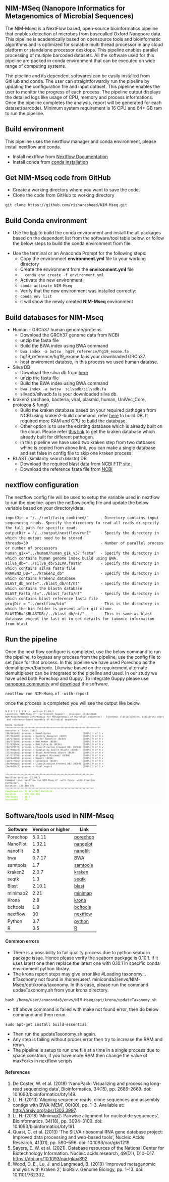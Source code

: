 ## NIM-MSeq (Nanopore Informatics for Metagenomics of Microbial Sequences)
The NIM-Mseq is a NextFlow based, open-source bioinformatics pipeline that enables detection of microbes from basecalled Oxford Nanopore data. This pipeline is academically based on opensource tools and bioinformatic algorithms and is optimized for scalable multi thread processor in any cloud platform or standalone processor desktops. This pipeline enables parallel processing of multiple barcoded datasets. All the software used for this pipeline are packed in conda environment that can be executed on wide range of computing systems. 

The pipeline and its dependent softwares can be easily installed from GitHub and conda. The user can straightforwardly run the pipeline by updating the configuration file and input dataset. This pipeline enables the user to monitor the progress of each process. The pipeline output displays the detailed logs like usage of CPU, memory and process informations.  Once the pipeline completes the analysis, report will be generated for each dataset(barcode). Minimum system requirement is 16 CPU and 64+ GB ram to run the pipeline. 
 
## Build environment 

This pipeline uses the nextflow manager and conda environment, please install nextflow and conda.
* Install nextflow from [Nextflow Documentation](https://www.nextflow.io/docs/latest/getstarted.html)
* Install conda from [conda installation](https://docs.conda.io/projects/conda/en/latest/user-guide/install/index.html)
## Get NIM-Mseq code from GitHub
* Create a working directory where you want to save the code.
* Clone the code from GitHub to working directory
 ```
git clone https://github.com/risharasheed/NIM-Mseq.git
```

## Build Conda environment 
* Use the [link](https://conda.io/projects/conda/en/latest/user-guide/tasks/manage-environments.html#creating-an-environment-from-an-environment-yml-file) to build the conda environment and install the all packages based on the dependent list from the software/tool table below, or follow the below steps to build the conda environment from file.  
- Use the terminal or an Anaconda Prompt for the following steps:
     - Copy the environmnet **environment.yml**  file to your working directory
     - Create the environment from the **environment.yml** file
     -  ```   conda env create -f environment.yml   ```
     -  Activate the new environment: 
     -  ``` conda activate NIM-Mseq ```
     -  Verify that the new environment was installed correctly:  
     -  ``` conda env list  ``` 
     -   it will show the newly created **NIM-Mseq** environment 
## Build databases for NIM-Mseq
* Human - GRCh37 human genome/proteins 
     * Download the GRCh37 genome data from NCBI
     * unzip the fasta file
     * Build the BWA index using BWA command 
     * ``` bwa index -a bwtsw  hg19_reference/hg19_exome.fa  ```   
     * hg19_reference/hg19_exome.fa  is your downloaded GRCh37.
     * host enviroment databse, in this process we used human databse.
* Silva DB
     * Download the silva db from [here](https://www.arb-silva.de/download/arb-files/)
     * unzip the fasta file
     * Build the BWA index using BWA command
     *  ``` bwa index -a bwtsw  silvadb/silvadb.fa   ``` 
     * silvadb/silvadb.fa  is your downloaded silva db.      
* kraken2 (archaea, bacteria, viral, plasmid, human, UniVec_Core, protozoa & fungi)
     * Build the kraken database based on your required pathogen from NCBI using kraken2-build command, refer [here](https://github.com/DerrickWood/kraken2/blob/master/docs/MANUAL.markdown) to build DB. It required more RAM and CPU to build the database.
     * Other option is to use the existing database which is already built on the cloud. Please refer [this link](https://benlangmead.github.io/aws-indexes/k2) to get the kraken database which already built for different pathogen.
     * in this pipeline we have used two kraken step from two datbases whihc is copied from above link, you can make a single database and set false in config file to skip  one kraken process.
* BLAST (similarity search blastn) DB
     * Download the required blast data from [NCBI FTP site.](https://ftp.ncbi.nlm.nih.gov/blast/db/)
     * Download the reference fsata file from [NCBI](https://ftp.ncbi.nlm.nih.gov/blast/db/FASTA/)
## nextflow configuration
The nextflow config file will be used to setup the variable used in nextflow to run the pipeline.
open the netflow.config file and update the below variable based on your directory/data.
```
inputDir = "/../run1/fastq_combined/"     - Directory contains input sequencing reads. Specify the directory to read all reads or specify the full path for specific reads   
outputDir = "/../output/nextflow/run1"    - Specify the directory in which the output need to be stored
threads=30                                - Number of parallel process or number of processors
human_g1k="../human/human_g1k_v37.fasta”  - Specify the directory in which contains human genome index build using BWA.
silva_db="../silva_db/SILVA.fasta"        - Specify the directory in which contains silva fasta file 
KRAKEN2_DB="../kraken2_db"                - Specify the directory in which contains kraken2 database
BLAST_db_nrnt="../blast_db/nt/nt"         - Specify the directory in which contains the blastn database
BLAST_Fasta_nt="../blast_fasta/nt"        - Specify the directory in which contains blast reference fasta file
projDir = "../nextflow/bin"               - This is the directory in which the bin folder is present after git clone.
BLASTDB="$BLASTDB:/../blast_db/nt/"       - This is same as blast database except the last nt to get details for taxomic information from blast
```
## Run the pipeline
Once the next flow configure is completed, use the below command to run the pipeline. to bypass any process from the pipeline, use the config file to set *false* for that process. In this pipeline we have used Porechop as the demultiplexer/barcode.  Likewise based on the requirement alternate demultiplexer can be integrated to the pipeline and used. In our study we have used both Porechop and Guppy.   To integrate Guppy please use [nanopore community]( https://nanoporetech.com/) and [download](  https://community.nanoporetech.com/downloads) the software.  
```
nextflow run NIM-Mseq.nf -with-report
```
once the process is completed you will see the output like below.

![Image of run output](https://github.com/risharasheed/NIM-Mseq/blob/main/images/NIM-Mseq-final-stscreen.png)


## Software/tools used in NIM-Mseq
|Software	|Version or higher	|Link
|---------|  ------|----
|Porechop	|5.0.11	|[porechop](https://github.com/rrwick/Porechop)
|NanoPlot	|1.32.1	|[nanoplot](https://github.com/wdecoster/NanoPlot)
|nanofilt	|2.8	|[nanofilt](https://github.com/wdecoster/nanofilt)
|bwa	|0.7.17	|[BWA](https://github.com/lh3/bwa)
|samtools	|1.7	|[samtools](http://www.htslib.org/)
|kraken2	|2.0.7	|[kraken](https://github.com/DerrickWood/kraken2)
|seqtk	|1.3	|[seqtk](https://github.com/lh3/seqtk)
|Blast	|2.10.1	|[blast](https://blast.ncbi.nlm.nih.gov/Blast.cgi)
|minimap2	|2.21	|[minimap](https://github.com/lh3/minimap2)
|Krona	|2.8	|[krona](https://github.com/marbl/Krona/wiki)
|bcftools|	1.9	|[bcftools](http://samtools.github.io/bcftools/bcftools.html)
|nextflow	|30	|[nextflow](https://www.nextflow.io/docs/latest/getstarted.html)
|Python	|3.7	|[python](https://www.python.org/)
|R	|3.5	|[R](https://www.r-project.org/)


#### Common errors  
 * There is a possibility to fail quality process due to python seaborn package issue. Hence please verify the seaborn package is 0.10.1. if it uses latest one then replace the latest one with 0.10.1 in specific conda environment python library.
 * The krona report steps may give error like #Loading taxonomy...  #Taxonomy not found in /home/user/. miniconda3/envs/NIM-Mseq/opt/krona/taxonomy.  In this case, please  run the command updaeTaxonomy.sh   from your krona directory. 
```
bash /home/user/anoconda3/envs/NIM-Mseq/opt/krona/updateTaxonomy.sh  
```
* #If above command is failed with make not found error, then do below command and then rerun.
```|
sudo apt-get install build-essential
```
* Then run the updateTaxonomy.sh again.
* Any step is failing without proper error then try to increase the RAM and rerun. 
* The pipeline is setup to run one file at a time in a single process due to space constrain, if you have more RAM then change the value of maxForks in nextflow scripts  


#### References
1.	De Coster, W. et al. (2018) ‘NanoPack: Visualizing and processing long-read sequencing data’, Bioinformatics, 34(15), pp. 2666–2669. doi: 10.1093/bioinformatics/bty149.
2.	Li, H. (2013) ‘Aligning sequence reads, clone sequences and assembly contigs with BWA-MEM’, 00(00), pp. 1–3. Available at: http://arxiv.org/abs/1303.3997.
3.	Li, H. (2018) ‘Minimap2: Pairwise alignment for nucleotide sequences’, Bioinformatics, 34(18), pp. 3094–3100. doi: 10.1093/bioinformatics/bty191.
4.	Quast, C. et al. (2013) ‘The SILVA ribosomal RNA gene database project: Improved data processing and web-based tools’, Nucleic Acids Research, 41(D1), pp. 590–596. doi: 10.1093/nar/gks1219.
5.	Sayers, E. W. et al. (2021). Database resources of the National Center for Biotechnology Information. Nucleic acids research, 49(D1), D10–D17. https://doi.org/10.1093/nar/gkaa892
6.	Wood, D. E., Lu, J. and Langmead, B. (2019) ‘Improved metagenomic analysis with Kraken 2’, bioRxiv. Genome Biology, pp. 1–13. doi: 10.1101/762302.

